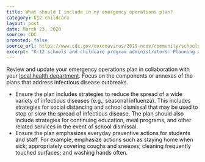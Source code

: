 ```yaml
---
title: What should I include in my emergency operations plan?
category: k12-childcare
layout: post
date: March 23, 2020
source: CDC
promoted: false
source_url: https://www.cdc.gov/coronavirus/2019-ncov/community/schools-childcare/schools-faq.html
excerpt: "K-12 schools and childcare program administrators: Planning and preparedness"
---
```


Review and update your emergency operations plan in collaboration with your [local health department](https://www.naccho.org/membership/lhd-directory). Focus on the components or annexes of the plans that address infectious disease outbreaks.

* Ensure the plan includes strategies to reduce the spread of a wide variety of infectious diseases (e.g., seasonal influenza). This includes strategies for social distancing and school dismissal that may be used to stop or slow the spread of infectious disease. The plan should also include strategies for continuing education, meal programs, and other related services in the event of school dismissal.
* Ensure the plan emphasizes everyday preventive actions for students and staff. For example, emphasize actions such as staying home when sick; appropriately covering coughs and sneezes; cleaning frequently touched surfaces; and washing hands often.